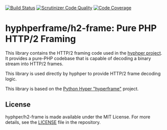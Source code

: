 [![Build Status](https://travis-ci.org/hyphper/h2-frame.svg?branch=master)](https://travis-ci.org/hyphper/h2-frame) 
[![Scrutinizer Code Quality](https://scrutinizer-ci.com/g/hyphper/h2-frame/badges/quality-score.png?b=master)](https://scrutinizer-ci.com/g/hyphper/h2-frame/?branch=master)
[![Code Coverage](https://scrutinizer-ci.com/g/hyphper/h2-frame/badges/coverage.png?b=master)](https://scrutinizer-ci.com/g/hyphper/h2-frame/?branch=master) 

# hyphperframe/h2-frame: Pure PHP HTTP/2 Framing

This library contains the HTTP/2 framing code used in the [hyphper project](https://github.com/hyphper). It provides a pure-PHP codebase that is capable of decoding a binary stream into HTTP/2 frames.

This library is used directly by hyphper to provide HTTP/2 frame decoding logic.

This library is based on the [Python Hyper "hyperframe"](https://github.com/python-hyper/hyperframe) project.

## License

hyphper/h2-frame is made available under the MIT License. For more details, see the [LICENSE](https://github.com/hyphper/h2-frame/blob/master/LICENSE) file in the repository.
